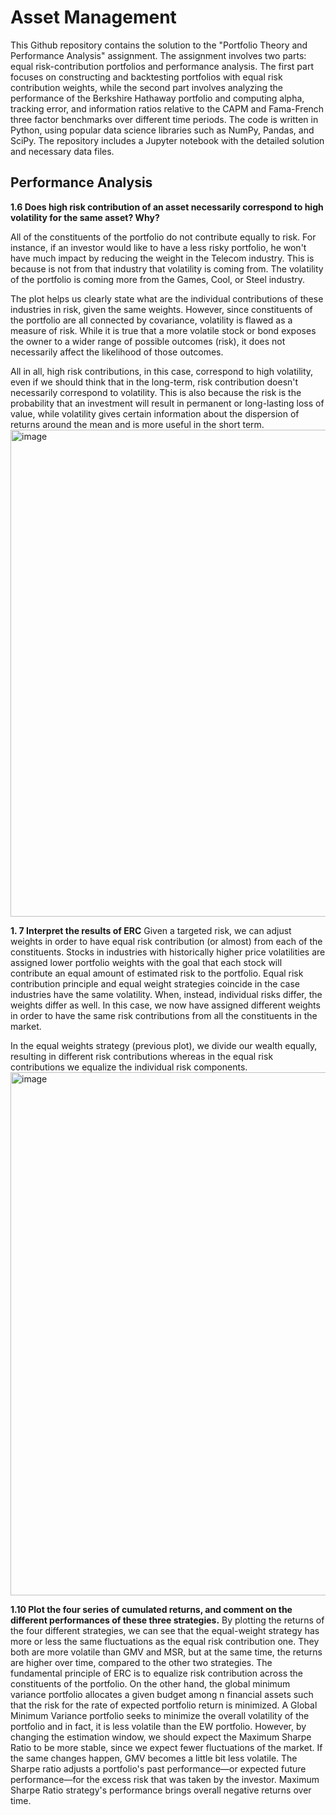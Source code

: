 # Asset Management
This Github repository contains the solution to the "Portfolio Theory and Performance Analysis" assignment. The assignment involves two parts: equal risk-contribution portfolios and performance analysis. The first part focuses on constructing and backtesting portfolios with equal risk contribution weights, while the second part involves analyzing the performance of the Berkshire Hathaway portfolio and computing alpha, tracking error, and information ratios relative to the CAPM and Fama-French three factor benchmarks over different time periods. The code is written in Python, using popular data science libraries such as NumPy, Pandas, and SciPy. The repository includes a Jupyter notebook with the detailed solution and necessary data files.


## Performance Analysis

**1.6 Does high risk contribution of an asset necessarily correspond to high volatility for the same asset? Why?**

All of the constituents of the portfolio do not contribute equally to risk. 
For instance, if an investor would like to have a less risky portfolio, he won't have much impact by reducing the weight in the Telecom industry. This is because is not from that industry that volatility is coming from. The volatility of the portfolio is coming more from the Games, Cool, or Steel industry.

The plot helps us clearly state what are the individual contributions of these industries in risk, given the same weights. However, since constituents of the portfolio are all connected by covariance, volatility is flawed as a measure of risk. While it is true that a more volatile stock or bond exposes the owner to a wider range of possible outcomes (risk), it does not necessarily affect the likelihood of those outcomes. 

All in all, high risk contributions, in this case, correspond to high volatility, even if we should think that in the long-term,  risk contribution doesn't necessarily correspond to volatility. This is also because the risk is the probability that an investment will result in permanent or long-lasting loss of value, while volatility gives certain information about the dispersion of returns around the mean and is more useful in the short term. 
<img width="779" alt="image" src="https://user-images.githubusercontent.com/125969089/231177547-c19963ec-64f7-4523-bb32-9f6089d9ae74.png">


**1. 7 Interpret the results of ERC**
Given a targeted risk, we can adjust weights in order to have equal risk contribution (or almost) from each of the constituents. Stocks in industries with historically higher price volatilities are assigned lower portfolio weights with the goal that each stock will contribute an equal amount of estimated risk to the portfolio. Equal risk contribution principle and equal weight strategies coincide in the case industries have the same volatility. When, instead, individual risks differ, the weights differ as well. In this case, we now have assigned different weights in order to have the same risk contributions from all the constituents in the market. 

In the equal weights strategy (previous plot), we divide our wealth equally, resulting in different risk contributions whereas in the equal risk contributions we equalize the individual risk components. 
<img width="837" alt="image" src="https://user-images.githubusercontent.com/125969089/231177436-6384f558-f971-485e-bc66-b00e9246f271.png">


**1.10 Plot the four series of cumulated returns, and comment on the different performances of these three strategies.**
By plotting the returns of the four different strategies, we can see that the equal-weight strategy has more or less the same fluctuations as the equal risk contribution one. They both are more volatile than GMV and MSR, but at the same time, the returns are higher over time, compared to the other two strategies. 
The fundamental principle of ERC is to equalize risk contribution across the constituents of the portfolio. On the other hand, the global minimum variance portfolio allocates a given budget among n financial assets such that the risk for the rate of expected portfolio return is minimized. A Global Minimum Variance portfolio seeks to minimize the overall volatility of the portfolio and in fact, it is less volatile than the EW portfolio. 
However, by changing the estimation window, we should expect the Maximum Sharpe Ratio to be more stable, since we expect fewer fluctuations of the market. If the same changes happen, GMV becomes a little bit less volatile. The Sharpe ratio adjusts a portfolio's past performance—or expected future performance—for the excess risk that was taken by the investor. Maximum Sharpe Ratio strategy's performance brings overall negative returns over time. 
